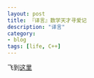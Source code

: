 ```yaml
---
layout: post
title: 『译言』数学天才寻爱记 
description: "译言"
category: 
- blog
tags: [life, C++]
---
```


飞到[这里](http://jasonlvhit.github.io/articles)
